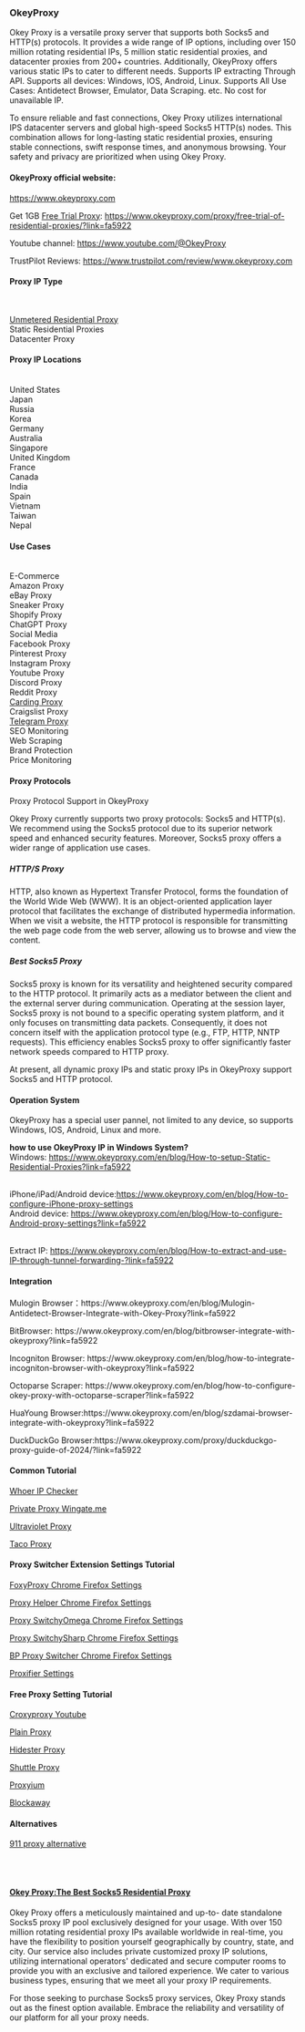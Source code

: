<h3>OkeyProxy</h3>
Okey Proxy is a versatile proxy server that supports both Socks5 and HTTP(s) protocols. It provides a wide range of IP options, including over 150 million rotating residential IPs, 5 million static residential proxies, and datacenter proxies from 200+ countries. Additionally, OkeyProxy offers various static IPs to cater to different needs. Supports IP extracting Through API. Supports all devices: Windows, IOS, Android, Linux. Supports All Use Cases: Antidetect Browser, Emulator, Data Scraping. etc. No cost for unavailable IP.

To ensure reliable and fast connections, Okey Proxy utilizes international IPS datacenter servers and global high-speed Socks5 HTTP(s) nodes. This combination allows for long-lasting static residential proxies, ensuring stable connections, swift response times, and anonymous browsing. Your safety and privacy are prioritized when using Okey Proxy.

<h4>OkeyProxy official website:</h4> <a href="https://www.okeyproxy.com/?link=fa5922">https://www.okeyproxy.com</a>

Get 1GB <a href="https://www.okeyproxy.com/proxy/">Free Trial Proxy</a>: 
https://www.okeyproxy.com/proxy/free-trial-of-residential-proxies/?link=fa5922

Youtube channel: https://www.youtube.com/@OkeyProxy

TrustPilot Reviews: https://www.trustpilot.com/review/www.okeyproxy.com

<h4>Proxy IP Type</h4><br/>

<a href="https://www.okeyproxy.com/en/residential-proxies?link=fa5922">Unmetered Residential Proxy</a><br/>
Static Residential Proxies<br/>
Datacenter Proxy<br/>

<h4>Proxy IP Locations</h4>
<br/>United States<br/>
Japan<br/>
Russia<br/>
Korea<br/>
Germany<br/>
Australia<br/>
Singapore<br/>
United Kingdom<br/>
France<br/>
Canada<br/>
India<br/>
Spain<br/>
Vietnam<br/>
Taiwan<br/>
Nepal<br/>

<h4>Use Cases</h4>
<br/>E-Commerce<br/>
Amazon Proxy<br/>
eBay Proxy<br/>
Sneaker Proxy<br/>
Shopify Proxy<br/>
ChatGPT Proxy<br/>
Social Media<br/>
Facebook Proxy<br/>
Pinterest Proxy<br/>
Instagram Proxy<br/>
Youtube Proxy<br/>
Discord Proxy<br/>
Reddit Proxy<br/>
<a href="https://www.okeyproxy.com/en/blog/Best-SOCKS5-Proxies-for-Carding-Enhancing-Security-and-Anonymity?link=fa5922" title="Best Proxy For Carding">Carding Proxy</a><br/>
Craigslist Proxy<br/>
<a href="https://www.okeyproxy.com/cn/blog/How-To-Set-Up-A-Telegram-Proxy?link=fa5922" title="telegram proxy">Telegram Proxy</a><br/>
SEO Monitoring<br/>
Web Scraping<br/>
Brand Protection<br/>
Price Monitoring<br/>

<h4>Proxy Protocols</h4>

Proxy Protocol Support in OkeyProxy

Okey Proxy currently supports two proxy protocols: Socks5 and HTTP(s). We recommend using the Socks5 protocol due to its superior network speed and enhanced security features. Moreover, Socks5 proxy offers a wider range of application use cases.

<h5>HTTP/S Proxy</h5>

HTTP, also known as Hypertext Transfer Protocol, forms the foundation of the World Wide Web (WWW). It is an object-oriented application layer protocol that facilitates the exchange of distributed hypermedia information. When we visit a website, the HTTP protocol is responsible for transmitting the web page code from the web server, allowing us to browse and view the content.

<h5>Best Socks5 Proxy</h5>

Socks5 proxy is known for its versatility and heightened security compared to the HTTP protocol. It primarily acts as a mediator between the client and the external server during communication. Operating at the session layer, Socks5 proxy is not bound to a specific operating system platform, and it only focuses on transmitting data packets. Consequently, it does not concern itself with the application protocol type (e.g., FTP, HTTP, NNTP requests). This efficiency enables Socks5 proxy to offer significantly faster network speeds compared to HTTP proxy.

At present, all dynamic proxy IPs and static proxy IPs in OkeyProxy support Socks5 and HTTP protocol.

<h4>Operation System</h4>
OkeyProxy has a special user pannel, not limited to any device, so supports Windows, IOS, Android, Linux and more.

<strong>how to use OkeyProxy IP in Windows System?</strong>
<br/>Windows: https://www.okeyproxy.com/en/blog/How-to-setup-Static-Residential-Proxies?link=fa5922

<br/>iPhone/iPad/Android device:https://www.okeyproxy.com/en/blog/How-to-configure-iPhone-proxy-settings
<br/>Android device: https://www.okeyproxy.com/en/blog/How-to-configure-Android-proxy-settings?link=fa5922

<br/>Extract IP: https://www.okeyproxy.com/en/blog/How-to-extract-and-use-IP-through-tunnel-forwarding-?link=fa5922


<h4>Integration</h4>
<p>Mulogin Browser：https://www.okeyproxy.com/en/blog/Mulogin-Antidetect-Browser-Integrate-with-Okey-Proxy?link=fa5922</p>
<p>BitBrowser: https://www.okeyproxy.com/en/blog/bitbrowser-integrate-with-okeyproxy?link=fa5922</p>
<p>Incogniton Browser: https://www.okeyproxy.com/en/blog/how-to-integrate-incogniton-browser-with-okeyproxy?link=fa5922</p>
<p>Octoparse Scraper: https://www.okeyproxy.com/en/blog/how-to-configure-okey-proxy-with-octoparse-scraper?link=fa5922</p>
<p>HuaYoung Browser:https://www.okeyproxy.com/en/blog/szdamai-browser-integrate-with-okeyproxy?link=fa5922</p>
<p>DuckDuckGo Browser:https://www.okeyproxy.com/proxy/duckduckgo-proxy-guide-of-2024/?link=fa5922</p>

<h4>Common Tutorial</h4>
<p><a href="https://www.okeyproxy.com/proxy/using-whoer-ip-checker-in-2023/?link=fa5922" title="Whoer IP Checker">Whoer IP Checker</a></p>
<p><a href="https://www.okeyproxy.com/proxy/how-to-set-up-socks5-proxy-list-wingate-me-in-2023/?link=fa5922" title="Private Proxy Wingate.me">Private Proxy Wingate.me</a></p>
<p><a href="https://www.okeyproxy.com/proxy/overview-of-ultraviolet-proxy-features-sites-and-settings/?link=fa5922" title="Ultraviolet Proxy">Ultraviolet Proxy</a></p>
<p><a href="https://www.okeyproxy.com/proxy/how-to-use-taco-proxy-in-2024/?link=fa5922" title="Taco Proxy">Taco Proxy</a></p>

<h4>Proxy Switcher Extension Settings Tutorial</h4>
<p><a href="https://www.okeyproxy.com/proxy/how-to-use-foxyproxy-for-chrome-and-firefox/?link=fa5922" title="FoxyProxy Chrome">FoxyProxy Chrome Firefox Settings</a></p>
<p><a href="https://www.okeyproxy.com/proxy/setup-proxy-helper-in-chrome-browser/?link=fa5922" title="Proxy Helper Chrome Firefox Settings">Proxy Helper Chrome Firefox Settings</a></p>
<p><a href="https://www.okeyproxy.com/proxy/tutorial-of-proxy-switchyomega-chrome-settings/?link=fa5922" title="Proxy SwitchyOmega">Proxy SwitchyOmega Chrome Firefox Settings</a></p>
<p><a href="https://www.okeyproxy.com/proxy/how-to-setup-proxy-switchysharp-chrome-extension/?link=fa5922" title="Proxy SwitchySharp">Proxy SwitchySharp Chrome Firefox Settings</a></p>
<p><a href="https://www.okeyproxy.com/proxy/how-to-use-bp-proxy-switcher-chrome-extension/?link=fa5922" title="BP Proxy Switcher">BP Proxy Switcher Chrome Firefox Settings</a></p>
<p><a href="https://www.okeyproxy.com/proxy/how-to-use-proxifier-with-okey-proxy-in-2024/?link=fa5922" title="Proxifier">Proxifier Settings</a></p>


<h4>Free Proxy Setting Tutorial</h4>
<p><a href="https://www.okeyproxy.com/proxy/croxy-proxy-for-youtube-unblocked?link=fa5922/" title="Croxyproxy Youtube">Croxyproxy Youtube</a></p>
<p><a href="https://www.okeyproxy.com/proxy/plain-proxies-free-web-proxy/?link=fa5922" title="Plain Proxy">Plain Proxy</a></p>
<p><a href="https://www.okeyproxy.com/proxy/how-to-use-free-hidester-proxy/?link=fa5922" title="Hidester Proxy">Hidester Proxy</a></p>
<p><a href="https://www.okeyproxy.com/proxy/shuttle-proxy-unblocking-website-proxy/" title="Shuttle Proxy">Shuttle Proxy</a></p>
<p><a href="https://www.okeyproxy.com/proxy/how-to-use-proxyium-free-web-proxy/" title="Proxyium">Proxyium</a></p>
<p><a href="https://www.okeyproxy.com/proxy/blockaway-free-proxy-for-website-unblocked" title="Blockaway">Blockaway</a></p>


<h4>Alternatives</h4>
<p><a href="https://www.okeyproxy.com/proxy/the-best-911-proxy-alternative-in-2024/?link=fa5922" title="911 proxy alternative">911 proxy alternative</a></p>



<br/>
<br/>
<p></p>
<p></p>
<p></p>
<p></p>
<h4><a href="https://www.okeyproxy.com/?link=fa5922">Okey Proxy:The Best Socks5 Residential Proxy</a></h4>

Okey Proxy offers a meticulously maintained and up-to-
date standalone Socks5 proxy IP pool exclusively designed for your usage. With over 150 million rotating residential proxy IPs available worldwide in real-time, you have the flexibility to position yourself geographically by country, state, and city. Our service also includes private customized proxy IP solutions, utilizing international operators' dedicated and secure computer rooms to provide you with an exclusive and tailored experience. We cater to various business types, ensuring that we meet all your proxy IP requirements.

For those seeking to purchase Socks5 proxy services, Okey Proxy stands out as the finest option available. Embrace the reliability and versatility of our platform for all your proxy needs.
